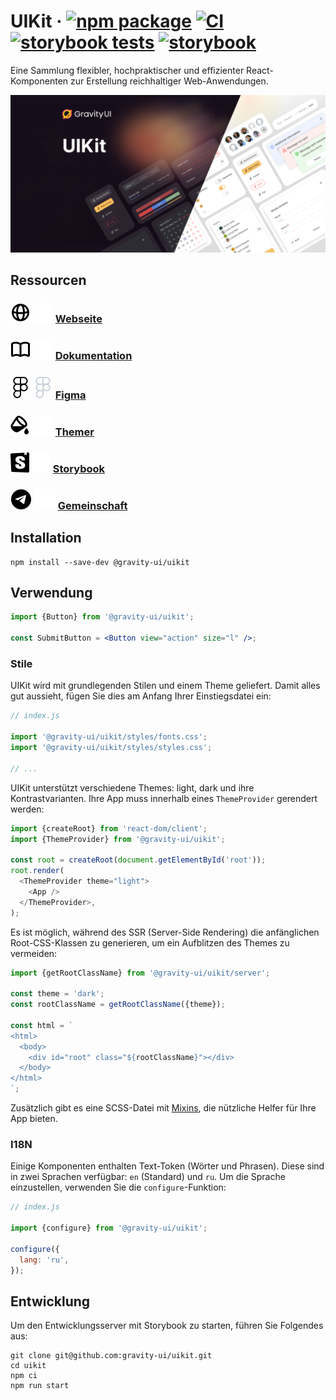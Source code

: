 # UIKit &middot; [![npm package](https://img.shields.io/npm/v/@gravity-ui/uikit?logo=npm)](https://www.npmjs.com/package/@gravity-ui/uikit) [![CI](https://img.shields.io/github/actions/workflow/status/gravity-ui/uikit/.github/workflows/ci.yml?branch=main&label=CI&logo=github)](https://github.com/gravity-ui/uikit/actions/workflows/ci.yml?query=branch:main) [![storybook tests](https://img.shields.io/github/actions/workflow/status/gravity-ui/uikit/.github/workflows/test-storybook.yml?label=Storybook%20Tests&logo=github)](https://github.com/gravity-ui/uikit/actions/workflows/test-storybook.yml) [![storybook](https://img.shields.io/badge/Storybook-deployed-ff4685?logo=storybook)](https://preview.gravity-ui.com/uikit/)

Eine Sammlung flexibler, hochpraktischer und effizienter React-Komponenten zur Erstellung reichhaltiger Web-Anwendungen.

<!--GITHUB_BLOCK-->

![Cover image](https://raw.githubusercontent.com/gravity-ui/uikit/main/docs/assets/uikit_cover.png)

## Ressourcen

### ![Globe Logo Light](https://raw.githubusercontent.com/gravity-ui/uikit/main/docs/assets/globe_light.svg#gh-light-mode-only) ![Globe Logo Dark](https://raw.githubusercontent.com/gravity-ui/uikit/main/docs/assets/globe_dark.svg#gh-dark-mode-only) [Webseite](https://gravity-ui.com)

### ![Documentation Logo Light](https://raw.githubusercontent.com/gravity-ui/uikit/main/docs/assets/book-open_light.svg#gh-light-mode-only) ![Documentation Logo Dark](https://raw.githubusercontent.com/gravity-ui/uikit/main/docs/assets/book-open_dark.svg#gh-dark-mode-only) [Dokumentation](https://gravity-ui.com/components/uikit/alert)

### ![Figma Logo Light](https://raw.githubusercontent.com/gravity-ui/uikit/main/docs/assets/figma_light.svg#gh-light-mode-only) ![Figma Logo Dark](https://raw.githubusercontent.com/gravity-ui/uikit/main/docs/assets/figma_dark.svg#gh-dark-mode-only) [Figma](<https://www.figma.com/community/file/1271150067798118027/Gravity-UI-Design-System-(Beta)>)

### ![Themer Logo Light](https://raw.githubusercontent.com/gravity-ui/uikit/main/docs/assets/bucket-paint_light.svg#gh-light-mode-only) ![Themer Logo Dark](https://raw.githubusercontent.com/gravity-ui/uikit/main/docs/assets/bucket-paint_dark.svg#gh-dark-mode-only) [Themer](https://gravity-ui.com/themer)

### ![Storybook Logo Light](https://raw.githubusercontent.com/gravity-ui/uikit/main/docs/assets/storybook_light.svg#gh-light-mode-only) ![Storybook Logo Dark](https://raw.githubusercontent.com/gravity-ui/uikit/main/docs/assets/storybook_dark.svg#gh-dark-mode-only) [Storybook](https://preview.gravity-ui.com/uikit/)

### ![Community Logo Light](https://raw.githubusercontent.com/gravity-ui/uikit/main/docs/assets/telegram_light.svg#gh-light-mode-only) ![Community Logo Dark](https://raw.githubusercontent.com/gravity-ui/uikit/main/docs/assets/telegram_dark.svg#gh-dark-mode-only) [Gemeinschaft](https://t.me/gravity_ui)

<!--/GITHUB_BLOCK-->

## Installation

```shell
npm install --save-dev @gravity-ui/uikit
```

## Verwendung

```jsx
import {Button} from '@gravity-ui/uikit';

const SubmitButton = <Button view="action" size="l" />;
```

### Stile

UIKit wird mit grundlegenden Stilen und einem Theme geliefert. Damit alles gut aussieht, fügen Sie dies am Anfang Ihrer Einstiegsdatei ein:

```js
// index.js

import '@gravity-ui/uikit/styles/fonts.css';
import '@gravity-ui/uikit/styles/styles.css';

// ...
```

UIKit unterstützt verschiedene Themes: light, dark und ihre Kontrastvarianten. Ihre App muss innerhalb eines `ThemeProvider` gerendert werden:

```js
import {createRoot} from 'react-dom/client';
import {ThemeProvider} from '@gravity-ui/uikit';

const root = createRoot(document.getElementById('root'));
root.render(
  <ThemeProvider theme="light">
    <App />
  </ThemeProvider>,
);
```

Es ist möglich, während des SSR (Server-Side Rendering) die anfänglichen Root-CSS-Klassen zu generieren, um ein Aufblitzen des Themes zu vermeiden:

```js
import {getRootClassName} from '@gravity-ui/uikit/server';

const theme = 'dark';
const rootClassName = getRootClassName({theme});

const html = `
<html>
  <body>
    <div id="root" class="${rootClassName}"></div>
  </body>
</html>
`;
```

Zusätzlich gibt es eine SCSS-Datei mit [Mixins](styles/mixins.scss), die nützliche Helfer für Ihre App bieten.

### I18N

Einige Komponenten enthalten Text-Token (Wörter und Phrasen). Diese sind in zwei Sprachen verfügbar: `en` (Standard) und `ru`.
Um die Sprache einzustellen, verwenden Sie die `configure`-Funktion:

```js
// index.js

import {configure} from '@gravity-ui/uikit';

configure({
  lang: 'ru',
});
```

## Entwicklung

Um den Entwicklungsserver mit Storybook zu starten, führen Sie Folgendes aus:

```shell
git clone git@github.com:gravity-ui/uikit.git
cd uikit
npm ci
npm run start
```